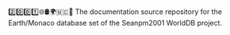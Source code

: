 2️⃣️0️⃣️0️⃣️1️⃣️🌐️🛢️🌍️🇲🇨️📖️ The documentation source repository for the Earth/Monaco database set of the Seanpm2001 WorldDB project. 
